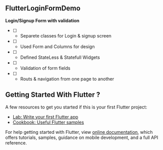 ## FlutterLoginFormDemo
**Login/Signup Form with validation**

- [ ] - Separete classes for Login & signup screen 
- [ ] - Used Form and Columns for design 
- [ ] - Defined StateLess & Statefull Widgets 
- [ ] - Validation of form fields 
- [ ] - Routs & navigation from one page to another




## Getting Started With Flutter ?


A few resources to get you started if this is your first Flutter project:

- [Lab: Write your first Flutter app](https://flutter.io/docs/get-started/codelab)
- [Cookbook: Useful Flutter samples](https://flutter.io/docs/cookbook)

For help getting started with Flutter, view 
[online documentation](https://flutter.io/docs), which offers tutorials, 
samples, guidance on mobile development, and a full API reference.
